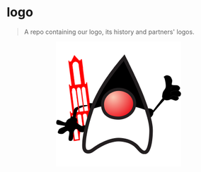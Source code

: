 # logo

> A repo containing our logo, its history and partners' logos.

<p align="center">
  <img  src="utrechtjug/versions/january2018/UtrechtJUG_logo.png" alt="Utrecht Java User Group" />
</p>
